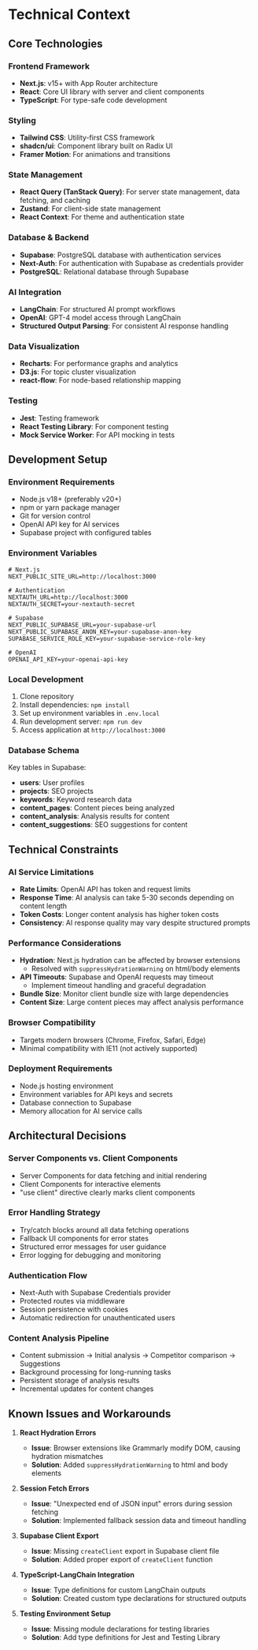 # Technical Context

## Core Technologies

### Frontend Framework
- **Next.js**: v15+ with App Router architecture
- **React**: Core UI library with server and client components
- **TypeScript**: For type-safe code development

### Styling
- **Tailwind CSS**: Utility-first CSS framework
- **shadcn/ui**: Component library built on Radix UI
- **Framer Motion**: For animations and transitions

### State Management
- **React Query (TanStack Query)**: For server state management, data fetching, and caching
- **Zustand**: For client-side state management
- **React Context**: For theme and authentication state

### Database & Backend
- **Supabase**: PostgreSQL database with authentication services
- **Next-Auth**: For authentication with Supabase as credentials provider
- **PostgreSQL**: Relational database through Supabase

### AI Integration
- **LangChain**: For structured AI prompt workflows
- **OpenAI**: GPT-4 model access through LangChain
- **Structured Output Parsing**: For consistent AI response handling

### Data Visualization
- **Recharts**: For performance graphs and analytics
- **D3.js**: For topic cluster visualization
- **react-flow**: For node-based relationship mapping

### Testing
- **Jest**: Testing framework
- **React Testing Library**: For component testing
- **Mock Service Worker**: For API mocking in tests

## Development Setup

### Environment Requirements
- Node.js v18+ (preferably v20+)
- npm or yarn package manager
- Git for version control
- OpenAI API key for AI services
- Supabase project with configured tables

### Environment Variables
```
# Next.js
NEXT_PUBLIC_SITE_URL=http://localhost:3000

# Authentication
NEXTAUTH_URL=http://localhost:3000
NEXTAUTH_SECRET=your-nextauth-secret

# Supabase
NEXT_PUBLIC_SUPABASE_URL=your-supabase-url
NEXT_PUBLIC_SUPABASE_ANON_KEY=your-supabase-anon-key
SUPABASE_SERVICE_ROLE_KEY=your-supabase-service-role-key

# OpenAI
OPENAI_API_KEY=your-openai-api-key
```

### Local Development
1. Clone repository
2. Install dependencies: `npm install`
3. Set up environment variables in `.env.local`
4. Run development server: `npm run dev`
5. Access application at `http://localhost:3000`

### Database Schema
Key tables in Supabase:
- **users**: User profiles
- **projects**: SEO projects
- **keywords**: Keyword research data
- **content_pages**: Content pieces being analyzed
- **content_analysis**: Analysis results for content
- **content_suggestions**: SEO suggestions for content

## Technical Constraints

### AI Service Limitations
- **Rate Limits**: OpenAI API has token and request limits
- **Response Time**: AI analysis can take 5-30 seconds depending on content length
- **Token Costs**: Longer content analysis has higher token costs
- **Consistency**: AI response quality may vary despite structured prompts

### Performance Considerations
- **Hydration**: Next.js hydration can be affected by browser extensions
  - Resolved with `suppressHydrationWarning` on html/body elements
- **API Timeouts**: Supabase and OpenAI requests may timeout
  - Implement timeout handling and graceful degradation
- **Bundle Size**: Monitor client bundle size with large dependencies
- **Content Size**: Large content pieces may affect analysis performance

### Browser Compatibility
- Targets modern browsers (Chrome, Firefox, Safari, Edge)
- Minimal compatibility with IE11 (not actively supported)

### Deployment Requirements
- Node.js hosting environment
- Environment variables for API keys and secrets
- Database connection to Supabase
- Memory allocation for AI service calls

## Architectural Decisions

### Server Components vs. Client Components
- Server Components for data fetching and initial rendering
- Client Components for interactive elements
- "use client" directive clearly marks client components

### Error Handling Strategy
- Try/catch blocks around all data fetching operations
- Fallback UI components for error states
- Structured error messages for user guidance
- Error logging for debugging and monitoring

### Authentication Flow
- Next-Auth with Supabase Credentials provider
- Protected routes via middleware
- Session persistence with cookies
- Automatic redirection for unauthenticated users

### Content Analysis Pipeline
- Content submission → Initial analysis → Competitor comparison → Suggestions
- Background processing for long-running tasks
- Persistent storage of analysis results
- Incremental updates for content changes

## Known Issues and Workarounds

1. **React Hydration Errors**
   - **Issue**: Browser extensions like Grammarly modify DOM, causing hydration mismatches
   - **Solution**: Added `suppressHydrationWarning` to html and body elements

2. **Session Fetch Errors**
   - **Issue**: "Unexpected end of JSON input" errors during session fetching
   - **Solution**: Implemented fallback session data and timeout handling

3. **Supabase Client Export**
   - **Issue**: Missing `createClient` export in Supabase client file
   - **Solution**: Added proper export of `createClient` function

4. **TypeScript-LangChain Integration**
   - **Issue**: Type definitions for custom LangChain outputs
   - **Solution**: Created custom type declarations for structured outputs

5. **Testing Environment Setup**
   - **Issue**: Missing module declarations for testing libraries
   - **Solution**: Add type definitions for Jest and Testing Library 